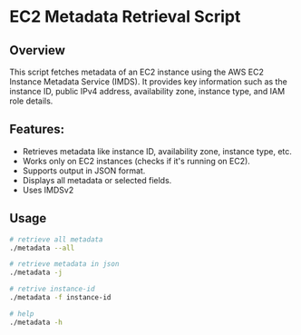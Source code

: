 # EC2 Metadata Retrieval Script

## Overview

This script fetches metadata of an EC2 instance using the AWS EC2 Instance Metadata Service (IMDS). It provides key information such as the instance ID, public IPv4 address, availability zone, instance type, and IAM role details.

## Features:

- Retrieves metadata like instance ID, availability zone, instance type, etc.
- Works only on EC2 instances (checks if it's running on EC2).
- Supports output in JSON format.
- Displays all metadata or selected fields.
- Uses IMDSv2

## Usage

```bash
# retrieve all metadata
./metadata --all

# retrieve metadata in json
./metadata -j

# retrive instance-id
./metadata -f instance-id

# help
./metadata -h
```
